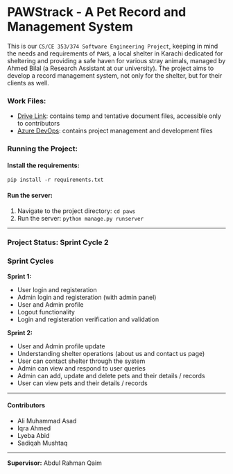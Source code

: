 # PAWStrack - A Pet Record and Management System

This is our ```CS/CE 353/374 Software Engineering Project```, keeping in mind the needs and requirements of ```PAWS```, a local shelter in Karachi dedicated for sheltering and providing a safe haven for various stray animals, managed by Ahmed Bilal (a Research Assistant at our university).
The project aims to develop a record management system, not only for the shelter, but for their clients as well.

### Work Files:
- [Drive Link](https://drive.google.com/drive/folders/1U75j3uAwPmPagNRowCkgxa-T3ujPLKAr): contains temp and tentative document files, accessible only to contributors 
- [Azure DevOps](https://dev.azure.com/pawstrack/PAWStrack/): contains project management and development files

### Running the Project:

#### Install the requirements:

```pip install -r requirements.txt```

#### Run the server:
1. Navigate to the project directory: ```cd paws```
2. Run the server: ```python manage.py runserver```

---
### Project Status: Sprint Cycle 2

### Sprint Cycles

**Sprint 1:**
- User login and registeration
- Admin login and registeration (with admin panel)
- User and Admin profile
- Logout functionality
- Login and registeration verification and validation

**Sprint 2:**
- User and Admin profile update
- Understanding shelter operations (about us and contact us page)
- User can contact shelter through the system
- Admin can view and respond to user queries
- Admin can add, update and delete pets and their details / records
- User can view pets and their details / records

---

#### Contributors
- Ali Muhammad Asad
- Iqra Ahmed
- Lyeba Abid
- Sadiqah Mushtaq

---

**Supervisor:** Abdul Rahman Qaim
